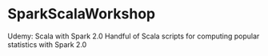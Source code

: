 # SparkScalaWorkshop
Udemy: Scala with Spark 2.0
Handful of Scala scripts for computing popular statistics with Spark 2.0
